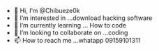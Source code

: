- 👋 Hi, I’m @Chibueze0k
- 👀 I’m interested in ...download hacking software 
- 🌱 I’m currently learning ... How to code 
- 💞️ I’m looking to collaborate on ...coding 
- 📫 How to reach me ...whatapp 09159101311 

<!---
Chibueze0k/Chibueze0k is a ✨ special ✨ repository because its `README.md` (this file) appears on your GitHub profile.
You can click the Preview link to take a look at your changes.
--->
